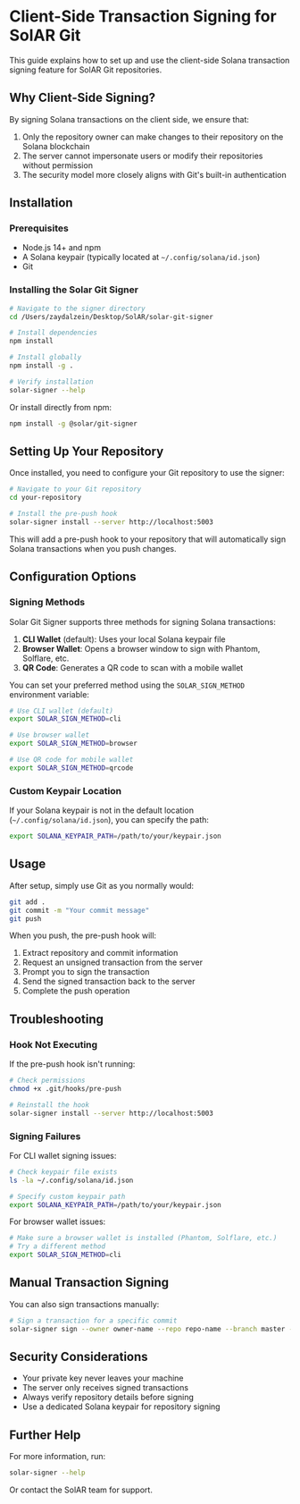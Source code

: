 # Client-Side Transaction Signing for SolAR Git

This guide explains how to set up and use the client-side Solana transaction signing feature for SolAR Git repositories.

## Why Client-Side Signing?

By signing Solana transactions on the client side, we ensure that:

1. Only the repository owner can make changes to their repository on the Solana blockchain
2. The server cannot impersonate users or modify their repositories without permission
3. The security model more closely aligns with Git's built-in authentication

## Installation

### Prerequisites

- Node.js 14+ and npm
- A Solana keypair (typically located at `~/.config/solana/id.json`)
- Git

### Installing the Solar Git Signer

```bash
# Navigate to the signer directory
cd /Users/zaydalzein/Desktop/SolAR/solar-git-signer

# Install dependencies
npm install

# Install globally
npm install -g .

# Verify installation
solar-signer --help
```

Or install directly from npm:

```bash
npm install -g @solar/git-signer
```

## Setting Up Your Repository

Once installed, you need to configure your Git repository to use the signer:

```bash
# Navigate to your Git repository
cd your-repository

# Install the pre-push hook
solar-signer install --server http://localhost:5003
```

This will add a pre-push hook to your repository that will automatically sign Solana transactions when you push changes.

## Configuration Options

### Signing Methods

Solar Git Signer supports three methods for signing Solana transactions:

1. **CLI Wallet** (default): Uses your local Solana keypair file
2. **Browser Wallet**: Opens a browser window to sign with Phantom, Solflare, etc.
3. **QR Code**: Generates a QR code to scan with a mobile wallet

You can set your preferred method using the `SOLAR_SIGN_METHOD` environment variable:

```bash
# Use CLI wallet (default)
export SOLAR_SIGN_METHOD=cli

# Use browser wallet
export SOLAR_SIGN_METHOD=browser

# Use QR code for mobile wallet
export SOLAR_SIGN_METHOD=qrcode
```

### Custom Keypair Location

If your Solana keypair is not in the default location (`~/.config/solana/id.json`), you can specify the path:

```bash
export SOLANA_KEYPAIR_PATH=/path/to/your/keypair.json
```

## Usage

After setup, simply use Git as you normally would:

```bash
git add .
git commit -m "Your commit message"
git push
```

When you push, the pre-push hook will:

1. Extract repository and commit information
2. Request an unsigned transaction from the server
3. Prompt you to sign the transaction
4. Send the signed transaction back to the server
5. Complete the push operation

## Troubleshooting

### Hook Not Executing

If the pre-push hook isn't running:

```bash
# Check permissions
chmod +x .git/hooks/pre-push

# Reinstall the hook
solar-signer install --server http://localhost:5003
```

### Signing Failures

For CLI wallet signing issues:

```bash
# Check keypair file exists
ls -la ~/.config/solana/id.json

# Specify custom keypair path
export SOLANA_KEYPAIR_PATH=/path/to/your/keypair.json
```

For browser wallet issues:

```bash
# Make sure a browser wallet is installed (Phantom, Solflare, etc.)
# Try a different method
export SOLAR_SIGN_METHOD=cli
```

## Manual Transaction Signing

You can also sign transactions manually:

```bash
# Sign a transaction for a specific commit
solar-signer sign --owner owner-name --repo repo-name --branch master --commit abcdef123456
```

## Security Considerations

- Your private key never leaves your machine
- The server only receives signed transactions
- Always verify repository details before signing
- Use a dedicated Solana keypair for repository signing

## Further Help

For more information, run:

```bash
solar-signer --help
```

Or contact the SolAR team for support.